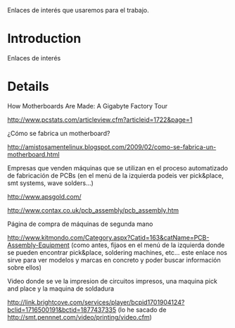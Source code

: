 Enlaces de interés que usaremos para el trabajo.

# Introduction #

Enlaces de interés


# Details #

How Motherboards Are Made: A Gigabyte Factory Tour

http://www.pcstats.com/articleview.cfm?articleid=1722&page=1


¿Cómo se fabrica un motherboard?

http://amistosamentelinux.blogspot.com/2009/02/como-se-fabrica-un-motherboard.html

Empresas que venden máquinas que se utilizan en el proceso automatizado de fabricación de PCBs (en el menú de la izquierda podeis ver pick&place, smt systems, wave solders...)

http://www.apsgold.com/

http://www.contax.co.uk/pcb_assembly/pcb_assembly.htm

Página de compra de máquinas de segunda mano

http://www.kitmondo.com/Category.aspx?Catid=163&catName=PCB-Assembly-Equipment (como antes, fijaos en el menú de la izquierda donde se pueden encontrar pick&place, soldering machines, etc... este enlace nos sirve para ver modelos y marcas en concreto y poder buscar información sobre ellos)

Video donde se ve la impresion de circuitos impresos, una maquina pick and place y la maquina de soldadura

http://link.brightcove.com/services/player/bcpid1701904124?bclid=1716500191&bctid=1877437335 (lo he sacado de http://smt.pennnet.com/video/printing/video.cfm)